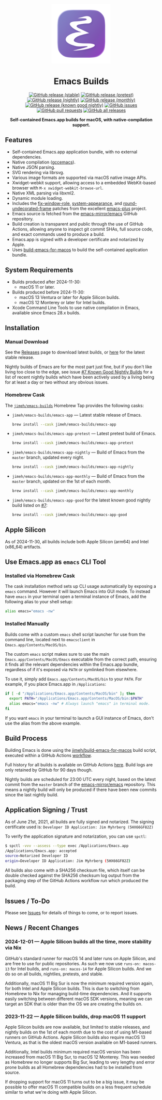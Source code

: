 <div align="center">

<img width="196px" src="https://raw.githubusercontent.com/jimeh/emacs-liquid-glass-icons/main/Icons/Exports/EmacsLG1-Default.iconset/icon_512x512.png" alt="Logo">

# Emacs Builds

[![GitHub release (stable)](https://img.shields.io/endpoint?url=https%3A%2F%2Fraw.githubusercontent.com%2Fjimeh%2Fhomebrew-emacs-builds%2Fmeta%2FCasks%2Femacs-app%2Fshield.json)](https://github.com/jimeh/emacs-builds/releases/latest)
[![GitHub release (pretest)](https://img.shields.io/endpoint?url=https%3A%2F%2Fraw.githubusercontent.com%2Fjimeh%2Fhomebrew-emacs-builds%2Fmeta%2FCasks%2Femacs-app-pretest%2Fshield.json)](https://github.com/jimeh/emacs-builds/releases?q=pretest&expanded=true)
[![GitHub release (nightly)](https://img.shields.io/endpoint?url=https%3A%2F%2Fraw.githubusercontent.com%2Fjimeh%2Fhomebrew-emacs-builds%2Fmeta%2FCasks%2Femacs-app-nightly%2Fshield.json)](https://github.com/jimeh/emacs-builds/releases?q=master&expanded=true)
[![GitHub release (monthly)](https://img.shields.io/endpoint?url=https%3A%2F%2Fraw.githubusercontent.com%2Fjimeh%2Fhomebrew-emacs-builds%2Fmeta%2FCasks%2Femacs-app-monthly%2Fshield.json)](https://github.com/jimeh/emacs-builds/releases?q=master&expanded=true)
[![GitHub release (known good nightly)](https://img.shields.io/endpoint?url=https%3A%2F%2Fraw.githubusercontent.com%2Fjimeh%2Fhomebrew-emacs-builds%2Fmeta%2FCasks%2Femacs-app-good%2Fshield.json)](https://github.com/jimeh/emacs-builds/issues/7)
[![GitHub issues](https://img.shields.io/github/issues-raw/jimeh/emacs-builds?style=flat&logo=github&logoColor=white)](https://github.com/jimeh/emacs-builds/issues)
[![GitHub pull requests](https://img.shields.io/github/issues-pr-raw/jimeh/emacs-builds?style=flat&logo=github&logoColor=white)](https://github.com/jimeh/emacs-builds/pulls)
[![GitHub all releases](https://img.shields.io/endpoint?url=https%3A%2F%2Fraw.githubusercontent.com%2Fjimeh%2Femacs-builds%2Fmeta%2Ftotal-downloads%2Fshield.json)](https://github.com/jimeh/emacs-builds/releases)

**Self-contained Emacs.app builds for macOS, with native-compilation support.**

</div>

## Features

- Self-contained Emacs.app application bundle, with no external dependencies.
- Native compilation ([gccemacs][]).
- Native JSON parsing.
- SVG rendering via librsvg.
- Various image formats are supported via macOS native image APIs.
- Xwidget-webkit support, allowing access to a embedded WebKit-based browser
  with `M-x xwidget-webkit-browse-url`.
- Native XML parsing via libxml2.
- Dynamic module loading.
- Includes the [fix-window-role][], [system-appearance][], and
  [round-undecorated-frame][] patches from the excellent [emacs-plus][] project.
- Emacs source is fetched from the [emacs-mirror/emacs][] GitHub repository.
- Build creation is transparent and public through the use of GitHub Actions,
  allowing anyone to inspect git commit SHAs, full source code, and exact
  commands used to produce a build.
- Emacs.app is signed with a developer certificate and notarized by Apple.
- Uses [build-emacs-for-macos][] to build the self-contained application bundle.

[build-emacs-for-macos]: https://github.com/jimeh/build-emacs-for-macos
[gccemacs]: https://www.emacswiki.org/emacs/GccEmacs
[fix-window-role]:
  https://github.com/d12frosted/homebrew-emacs-plus/blob/master/patches/emacs-28/fix-window-role.patch
[system-appearance]:
  https://github.com/d12frosted/homebrew-emacs-plus/blob/master/patches/emacs-28/system-appearance.patch
[round-undecorated-frame]:
  https://github.com/d12frosted/homebrew-emacs-plus/blob/master/patches/emacs-29/round-undecorated-frame.patch
[emacs-plus]: https://github.com/d12frosted/homebrew-emacs-plus
[emacs-mirror/emacs]: https://github.com/emacs-mirror/emacs

## System Requirements

- Builds produced after 2024-11-30:
  - macOS 11 or later.
- Builds produced before 2024-11-30:
  - macOS 13 Ventura or later for Apple Silicon builds.
  - macOS 12 Monterey or later for Intel builds.
- Xcode Command Line Tools to use native compilation in Emacs, available since
  Emacs 28.x builds.

## Installation

### Manual Download

See the [Releases][] page to download latest builds, or [here][latest] for the
latest stable release.

Nightly builds of Emacs are for the most part just fine, but if you don't like
living too close to the edge, see issue [#7 Known Good Nightly Builds][7] for a
list of recent nightly builds which have been actively used by a living being
for at least a day or two without any obvious issues.

[releases]: https://github.com/jimeh/emacs-builds/releases
[latest]: https://github.com/jimeh/emacs-builds/releases/latest
[7]: https://github.com/jimeh/emacs-builds/issues/7

### Homebrew Cask

The [`jimeh/emacs-builds`](https://github.com/jimeh/homebrew-emacs-builds)
Homebrew Tap provides the following casks:

- `jimeh/emacs-builds/emacs-app` — Latest stable release of Emacs.
  ```bash
  brew install --cask jimeh/emacs-builds/emacs-app
  ```
- `jimeh/emacs-builds/emacs-app-pretest` — Latest pretest build of Emacs.
  ```bash
  brew install --cask jimeh/emacs-builds/emacs-app-pretest
  ```
- `jimeh/emacs-builds/emacs-app-nightly` — Build of Emacs from the `master`
  branch, updated every night.
  ```bash
  brew install --cask jimeh/emacs-builds/emacs-app-nightly
  ```
- `jimeh/emacs-builds/emacs-app-monthly` — Build of Emacs from the `master`
  branch, updated on the 1st of each month.
  ```bash
  brew install --cask jimeh/emacs-builds/emacs-app-monthly
  ```
- `jimeh/emacs-builds/emacs-app-good` for the latest known good nightly build
  listed on [#7][7]:
  ```bash
  brew install --cask jimeh/emacs-builds/emacs-app-good
  ```

## Apple Silicon

As of 2024-11-30, all builds include both Apple Silicon (arm64) and Intel
(x86_64) artifacts.

## Use Emacs.app as `emacs` CLI Tool

### Installed via Homebrew Cask

The cask installation method sets up CLI usage automatically by exposing a
`emacs` command. However it will launch Emacs into GUI mode. To instead have
`emacs` in your terminal open a terminal instance of Emacs, add the following
alias to your shell setup:

```bash
alias emacs="emacs -nw"
```

### Installed Manually

Builds come with a custom `emacs` shell script launcher for use from the command
line, located next to `emacsclient` in `Emacs.app/Contents/MacOS/bin`.

The custom `emacs` script makes sure to use the main
`Emacs.app/Contents/MacOS/Emacs` executable from the correct path, ensuring it
finds all the relevant dependencies within the Emacs.app bundle, regardless of
if it's exposed via `PATH` or symlinked from elsewhere.

To use it, simply add `Emacs.app/Contents/MacOS/bin` to your `PATH`. For
example, if you place Emacs.app in `/Applications`:

```bash
if [ -d "/Applications/Emacs.app/Contents/MacOS/bin" ]; then
  export PATH="/Applications/Emacs.app/Contents/MacOS/bin:$PATH"
  alias emacs="emacs -nw" # Always launch "emacs" in terminal mode.
fi
```

If you want `emacs` in your terminal to launch a GUI instance of Emacs, don't
use the alias from the above example.

## Build Process

Building Emacs is done using the [jimeh/build-emacs-for-macos][] build script,
executed within a GitHub Actions [workflow][].

[jimeh/build-emacs-for-macos]: https://github.com/jimeh/build-emacs-for-macos
[workflow]:
  https://github.com/jimeh/emacs-builds/blob/main/.github/workflows/nightly-master.yml

Full history for all builds is available on GitHub Actions [here][actions].
Build logs are only retained by GitHub for 90 days though.

[actions]: https://github.com/jimeh/emacs-builds/actions

Nightly builds are scheduled for 23:00 UTC every night, based on the latest
commit from the `master` branch of the [emacs-mirror/emacs][] repository. This
means a nightly build will only be produced if there have been new commits since
the last nightly build.

## Application Signing / Trust

As of June 21st, 2021, all builds are fully signed and notarized. The signing
certificate used is: `Developer ID Application: Jim Myhrberg (5HX66GF82Z)`

To verify the application signature and notarization, you can use `spctl`:

```bash
$ spctl -vvv --assess --type exec /Applications/Emacs.app
/Applications/Emacs.app: accepted
source=Notarized Developer ID
origin=Developer ID Application: Jim Myhrberg (5HX66GF82Z)
```

All builds also come with a SHA256 checksum file, which itself can be double
checked against the SHA256 checksum log output from the packaging step of the
GitHub Actions workflow run which produced the build.

## Issues / To-Do

Please see [Issues][] for details of things to come, or to report issues.

[issues]: https://github.com/jimeh/emacs-builds/issues

## News / Recent Changes

### 2024-12-01 — Apple Silicon builds all the time, more stability via Nix

GitHub's standard runner for macOS 14 and later runs on Apple Silicon, and are
free to use for public repositories. As such we now use `runs-on: macos-13` for
Intel builds, and `runs-on: macos-14` for Apple Silicon builds. And we do so on
all builds, nightlies, pretests, and stable.

Additionally, macOS 11 Big Sur is now the minimum required version again, for
both Intel and Apple Silicon builds. This is due to switching from Homebrew to
Nix for managing build-time dependencies. And it supports easily switching
between different macOS SDK versions, meaning we can target an SDK that is older
than the OS we are creating the builds on.

### 2023-11-22 — Apple Silicon builds, drop macOS 11 support

Apple Silicon builds are now available, but limited to stable releases, and
nightly builds on the 1st of each month due to the cost of using M1-based
runners on GitHub Actions. Apple Silicon builds also require macOS 13 Ventura,
as that is the oldest macOS version available on M1-based runners.

Additionally, Intel builds minimum required macOS version has been increased
from macOS 11 Big Sur, to macOS 12 Monterey. This was needed as Homebrew no
longer supports Big Sur, leading to very lengthy and error prone builds as all
Homebrew dependencies had to be installed from source.

If dropping support for macOS 11 turns out to be a big issue, it may be possible
to offer macOS 11 compatible builds on a less frequent schedule similar to what
we're doing with Apple Silicon.
